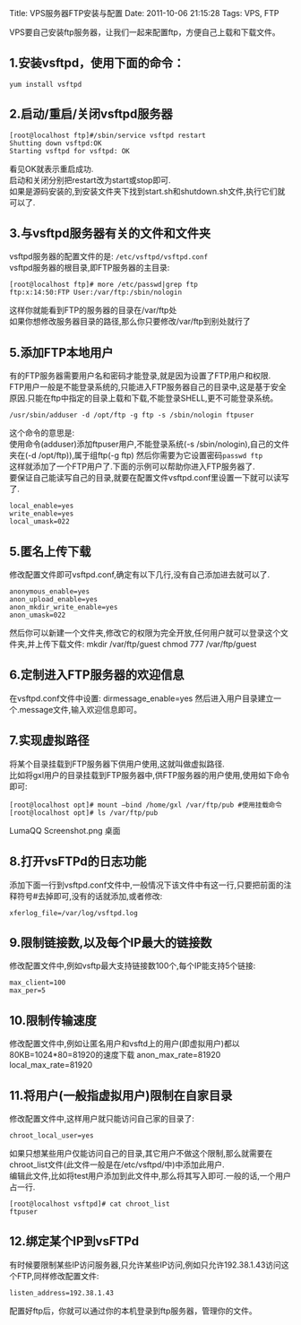 Title: VPS服务器FTP安装与配置
Date: 2011-10-06 21:15:28
Tags: VPS, FTP


VPS要自己安装ftp服务器，让我们一起来配置ftp，方便自己上载和下载文件。

## 1.安装vsftpd，使用下面的命令：

	yum install vsftpd
	
## 2.启动/重启/关闭vsftpd服务器  

	[root@localhost ftp]#/sbin/service vsftpd restart
	Shutting down vsftpd:OK
	Starting vsftpd for vsftpd: OK
	
看见OK就表示重启成功.  
启动和关闭分别把restart改为start或stop即可.  
如果是源码安装的,到安装文件夹下找到start.sh和shutdown.sh文件,执行它们就可以了.  

## 3.与vsftpd服务器有关的文件和文件夹  
vsftpd服务器的配置文件的是: `/etc/vsftpd/vsftpd.conf`  
vsftpd服务器的根目录,即FTP服务器的主目录: 
 
	[root@localhost ftp]# more /etc/passwd|grep ftp  
	ftp:x:14:50:FTP User:/var/ftp:/sbin/nologin  
		
这样你就能看到FTP的服务器的目录在/var/ftp处  
如果你想修改服务器目录的路径,那么你只要修改/var/ftp到别处就行了

## 5.添加FTP本地用户  
有的FTP服务器需要用户名和密码才能登录,就是因为设置了FTP用户和权限.  
FTP用户一般是不能登录系统的,只能进入FTP服务器自己的目录中,这是基于安全原因.只能在ftp中指定的目录上载和下载,不能登录SHELL,更不可能登录系统。  

	/usr/sbin/adduser -d /opt/ftp -g ftp -s /sbin/nologin ftpuser
这个命令的意思是:  
使用命令(adduser)添加ftpuser用户,不能登录系统(-s /sbin/nologin),自己的文件夹在(-d /opt/ftp)),属于组ftp(-g ftp)
然后你需要为它设置密码`passwd ftp`  
这样就添加了一个FTP用户了.下面的示例可以帮助你进入FTP服务器了.  
要保证自己能读写自己的目录,就要在配置文件vsftpd.conf里设置一下就可以读写了.
  
	local_enable=yes
	write_enable=yes
	local_umask=022

## 5.匿名上传下载
修改配置文件即可vsftpd.conf,确定有以下几行,没有自己添加进去就可以了.

	anonymous_enable=yes
	anon_upload_enable=yes
	anon_mkdir_write_enable=yes
	anon_umask=022
然后你可以新建一个文件夹,修改它的权限为完全开放,任何用户就可以登录这个文件夹,并上传下载文件:
mkdir /var/ftp/guest
chmod 777 /var/ftp/guest
## 6.定制进入FTP服务器的欢迎信息
在vsftpd.conf文件中设置:
dirmessage_enable=yes
然后进入用户目录建立一个.message文件,输入欢迎信息即可。

## 7.实现虚拟路径
将某个目录挂载到FTP服务器下供用户使用,这就叫做虚拟路径.  
比如将gxl用户的目录挂载到FTP服务器中,供FTP服务器的用户使用,使用如下命令即可:

	[root@localhost opt]# mount –bind /home/gxl /var/ftp/pub #使用挂载命令
	[root@localhost opt]# ls /var/ftp/pub
LumaQQ Screenshot.png 桌面

## 8.打开vsFTPd的日志功能
添加下面一行到vsftpd.conf文件中,一般情况下该文件中有这一行,只要把前面的注释符号#去掉即可,没有的话就添加,或者修改:

	xferlog_file=/var/log/vsftpd.log

## 9.限制链接数,以及每个IP最大的链接数
修改配置文件中,例如vsftp最大支持链接数100个,每个IP能支持5个链接:

	max_client=100
	max_per=5
	
## 10.限制传输速度
修改配置文件中,例如让匿名用户和vsftd上的用户(即虚拟用户)都以80KB=1024*80=81920的速度下载
anon_max_rate=81920
local_max_rate=81920

## 11.将用户(一般指虚拟用户)限制在自家目录
修改配置文件中,这样用户就只能访问自己家的目录了:

	chroot_local_user=yes
如果只想某些用户仅能访问自己的目录,其它用户不做这个限制,那么就需要在chroot_list文件(此文件一般是在/etc/vsftpd/中)中添加此用户.  
编辑此文件,比如将test用户添加到此文件中,那么将其写入即可.一般的话,一个用户占一行.

	[root@localhost vsftpd]# cat chroot_list
	ftpuser

## 12.绑定某个IP到vsFTPd
有时候要限制某些IP访问服务器,只允许某些IP访问,例如只允许192.38.1.43访问这个FTP,同样修改配置文件:

	listen_address=192.38.1.43
配置好ftp后，你就可以通过你的本机登录到ftp服务器，管理你的文件。